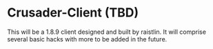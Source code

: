 # Crusader-Client (TBD)
This will be a 1.8.9 client designed and built by raistlin. It will comprise several basic hacks with more to be added in the future. 
